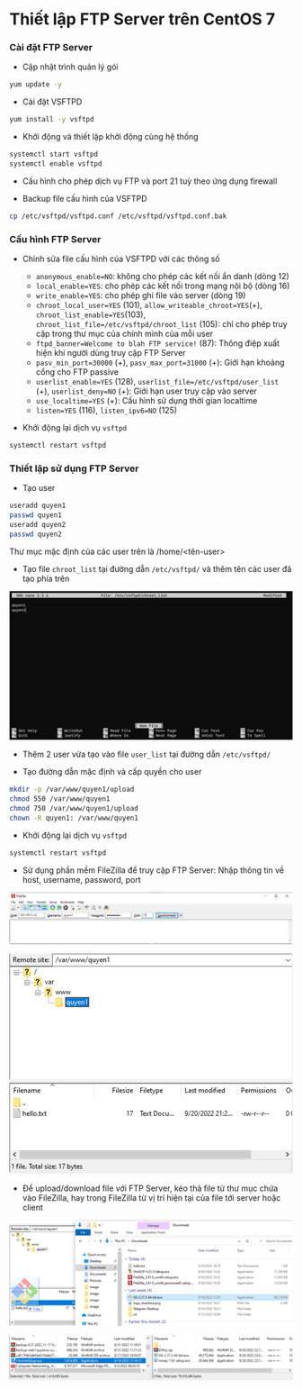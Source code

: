 # Thiết lập FTP Server trên CentOS 7
### Cài đặt FTP Server
- Cập nhật trình quản lý gói
```sh
yum update -y
```

- Cài đặt VSFTPD
```sh
yum install -y vsftpd
```

- Khởi động và thiết lập khởi động cùng hệ thống
```sh
systemctl start vsftpd
systemctl enable vsftpd
```

- Cấu hình cho phép dịch vụ FTP và port 21 tuỳ theo ứng dụng firewall

- Backup file cấu hình của VSFTPD
```sh
cp /etc/vsftpd/vsftpd.conf /etc/vsftpd/vsftpd.conf.bak
```

### Cấu hình FTP Server
- Chỉnh sửa file cấu hình của VSFTPD với các thông số
    - ```anonymous_enable=NO```: không cho phép các kết nối ẩn danh (dòng 12)
    - ```local_enable=YES```: cho phép các kết nối trong mạng nội bộ (dòng 16)
    - ```write_enable=YES```: cho phép ghi file vào server (dòng 19)
    - ```chroot_local_user=YES``` (101), ```allow_writeable_chroot=YES```(+), ```chroot_list_enable=YES```(103), ```chroot_list_file=/etc/vsftpd/chroot_list``` (105): chỉ cho phép truy cập trong thư mục của chính mình của mỗi user
    - ```ftpd_banner=Welcome to blah FTP service!``` (87): Thông điệp xuất hiện khi người dùng truy cập FTP Server
    - ```pasv_min_port=30000``` (+), ```pasv_max_port=31000``` (+): Giới hạn khoảng cổng cho FTP passive
    - ```userlist_enable=YES``` (128), ```userlist_file=/etc/vsftpd/user_list``` (+), ```userlist_deny=NO``` (+): Giới hạn user truy cập vào server
    - ```use_localtime=YES``` (+): Cấu hình sử dụng thời gian localtime
    - ```listen=YES``` (116), ```listen_ipv6=NO``` (125)

- Khởi động lại dịch vụ ```vsftpd```
```sh
systemctl restart vsftpd
```

### Thiết lập sử dụng FTP Server
- Tạo user
```sh
useradd quyen1
passwd quyen1
useradd quyen2
passwd quyen2
```

Thư mục mặc định của các user trên là /home/<tên-user>

- Tạo file ```chroot_list``` tại đường dẫn ```/etc/vsftpd/``` và thêm tên các user đã tạo phía trên

![image](./image/FTP%20Server%201.png)

- Thêm 2 user vừa tạo vào file ```user_list``` tại đường dẫn ```/etc/vsftpd/```

- Tạo đường dẫn mặc định và cấp quyền cho user
```sh
mkdir -p /var/www/quyen1/upload
chmod 550 /var/www/quyen1
chmod 750 /var/www/quyen1/upload
chown -R quyen1: /var/www/quyen1
```

- Khởi động lại dịch vụ ```vsftpd```
```sh
systemctl restart vsftpd
```

- Sử dụng phần mềm FileZilla để truy cập FTP Server: Nhập thông tin về host, username, password, port

![image](./image/FTP%20Server%202.png)

![image](./image/FTP%20Server%203.png)

- Để upload/download file với FTP Server, kéo thả file từ thư mục chứa vào FileZilla, hay trong FileZilla từ vị trí hiện tại của file tới server hoặc client

![image](./image/FTP%20Server%204.png)

![image](./image/FTP%20Server%205.png)